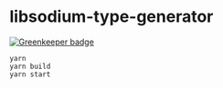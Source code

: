 # libsodium-type-generator

[![Greenkeeper badge](https://badges.greenkeeper.io/ffflorian/libsodium-type-generator.svg)](https://greenkeeper.io/)

```
yarn
yarn build
yarn start
```
